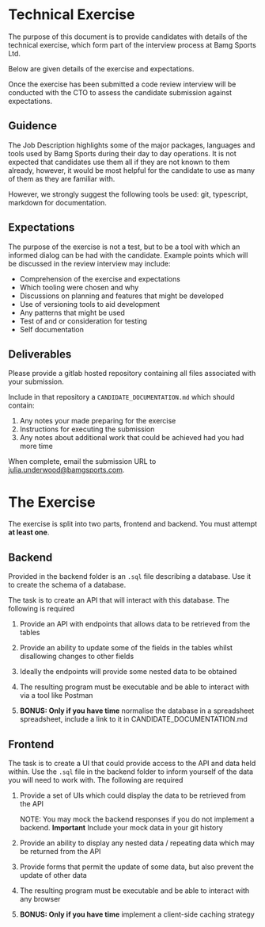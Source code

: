 # Technical Exercise

The purpose of this document is to provide candidates with details of the technical exercise, which form part of the interview process at Bamg Sports Ltd.

Below are given details of the exercise and expectations.

Once the exercise has been submitted a code review interview will be conducted with the CTO to assess the candidate submission against expectations.

## Guidence

The Job Description highlights some of the major packages, languages and tools used by Bamg Sports during their day to day operations.  It is not expected that candidates use them all if they are not known to them already, however, it would be most helpful for the candidate to use as many of them as they are familiar with.

However, we strongly suggest the following tools be used: git, typescript, markdown for documentation.

## Expectations

The purpose of the exercise is not a test, but to be a tool with which an informed dialog can be had with the candidate.  Example points which will be discussed in the review interview may include:

* Comprehension of the exercise and expectations
* Which tooling were chosen and why
* Discussions on planning and features that might be developed
* Use of versioning tools to aid development
* Any patterns that might be used
* Test of and or consideration for testing
* Self documentation

## Deliverables

Please provide a gitlab hosted repository containing all files associated with your submission.

Include in that repository a `CANDIDATE_DOCUMENTATION.md` which should contain:
1. Any notes your made preparing for the exercise
1. Instructions for executing the submission
1. Any notes about additional work that could be achieved had you had more time

When complete, email the submission URL to julia.underwood@bamgsports.com.


# The Exercise

The exercise is split into two parts, frontend and backend.  You must attempt **at least one**.

## Backend

Provided in the backend folder is an `.sql` file describing a database.  Use it to create the schema of a database.

The task is to create an API that will interact with this database.  The following is required

1. Provide an API with endpoints that allows data to be retrieved from the tables
1. Provide an ability to update some of the fields in the tables whilst disallowing changes to other fields
1. Ideally the endpoints will provide some nested data to be obtained
1. The resulting program must be executable and be able to interact with via a tool like Postman

1. **BONUS: Only if you have time** normalise the database in a spreadsheet spreadsheet, include a link to it in CANDIDATE_DOCUMENTATION.md

## Frontend

The task is to create a UI that could provide access to the API and data held within.  Use the `.sql` file in the
backend folder to inform yourself of the data you will need to work with.   The following are required

1. Provide a set of UIs which could display the data to be retrieved from the API

    NOTE: You may mock the backend responses if you do not implement a backend.  **Important** Include your mock data in your git history

1. Provide an ability to display any nested data / repeating data which may be returned from the API
1. Provide forms that permit the update of some data, but also prevent the update of other data
1. The resulting program must be executable and be able to interact with any browser
1. **BONUS: Only if you have time** implement a client-side caching strategy

